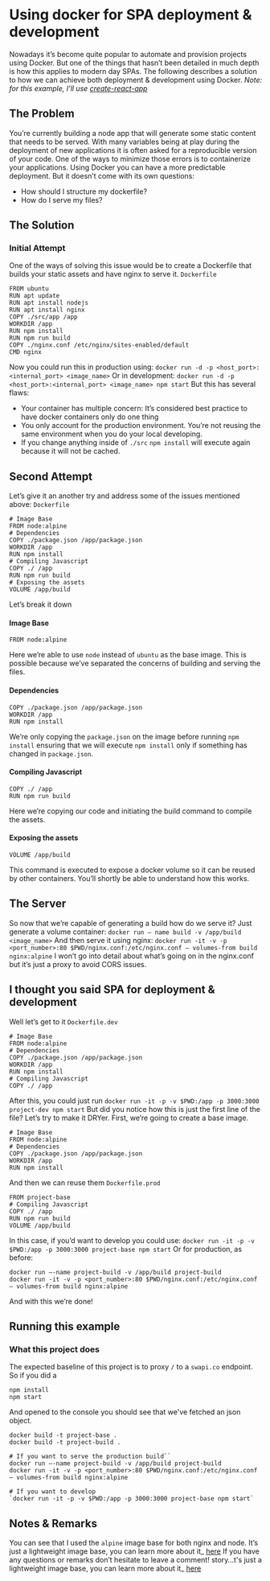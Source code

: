 # Using docker for SPA deployment & development

Nowadays it’s become quite popular to automate and provision projects using Docker. But one of the things
that hasn’t been detailed in much depth is how this applies to modern day SPAs.
The following describes a solution to how we can achieve both deployment & development using Docker.
_Note: for this example, I’ll use [create-react-app](https://github.com/facebookincubator/create-react-app)_

## The Problem
You’re currently building a node app that will generate some static content that needs to be served.
With many variables being at play during the deployment of new applications it is often asked for a reproducible
version of your code. One of the ways to minimize those errors is to containerize your applications. Using Docker
you can have a more predictable deployment.
But it doesn’t come with its own questions:
* How should I structure my dockerfile?
* How do I serve my files?

## The Solution
### Initial Attempt
One of the ways of solving this issue would be to create a Dockerfile that builds your static assets
and have nginx to serve it.
`Dockerfile`
```
FROM ubuntu
RUN apt update
RUN apt install nodejs
RUN apt install nginx
COPY ./src/app /app
WORKDIR /app
RUN npm install
RUN npm run build
COPY ./nginx.conf /etc/nginx/sites-enabled/default
CMD nginx
```
Now you could run this in production using:
`docker run -d -p <host_port>:<internal_port> <image_name>`
Or in development:
`docker run -d -p <host_port>:<internal_port> <image_name> npm start`
But this has several flaws:
* Your container has multiple concern: It’s considered best practice to have docker containers only do one thing
* You only account for the production environment. You’re not reusing the same environment when you do your local developing.
* If you change anything inside of `./src` `npm install` will execute again because it will not be cached.

## Second Attempt
Let’s give it an another try and address some of the issues mentioned above:
`Dockerfile`
```
# Image Base
FROM node:alpine
# Dependencies
COPY ./package.json /app/package.json
WORKDIR /app
RUN npm install
# Compiling Javascript
COPY ./ /app
RUN npm run build
# Exposing the assets
VOLUME /app/build
```
Let’s break it down
#### Image Base
```
FROM node:alpine
```
Here we’re able to use `node` instead of `ubuntu` as the base image. This is possible because
we’ve separated the concerns of building and serving the files.
#### Dependencies
```
COPY ./package.json /app/package.json
WORKDIR /app
RUN npm install
```
We’re only copying the `package.json` on the image before running `npm install` ensuring that we
will execute `npm install` only if something has changed in `package.json`.
#### Compiling Javascript
```
COPY ./ /app
RUN npm run build
```
Here we’re copying our code and initiating the build command to compile the assets.
#### Exposing the assets
```
VOLUME /app/build
```
This command is executed to expose a docker volume so it can be reused by other containers. You’ll shortly
be able to understand how this works.
## The Server
So now that we’re capable of generating a build how do we serve it?
Just generate a volume container:
`docker run — name build -v /app/build <image_name>`
And then serve it using nginx:
`docker run -it -v -p <port_number>:80 $PWD/nginx.conf:/etc/nginx.conf — volumes-from build nginx:alpine`
I won’t go into detail about what’s going on in the nginx.conf but it’s just a
proxy to avoid CORS issues.
## I thought you said SPA for deployment & development
Well let’s get to it
`Dockerfile.dev`
```
# Image Base
FROM node:alpine
# Dependencies
COPY ./package.json /app/package.json
WORKDIR /app
RUN npm install
# Compiling Javascript
COPY ./ /app
```
After this, you could just run
`docker run -it -p -v $PWD:/app -p 3000:3000 project-dev npm start`
But did you notice how this is just the first line of the file?
Let’s try to make it DRYer. First, we’re going to create a base image.
```
# Image Base
FROM node:alpine
# Dependencies
COPY ./package.json /app/package.json
WORKDIR /app
RUN npm install
```
And then we can reuse them
`Dockerfile.prod`
```
FROM project-base
# Compiling Javascript
COPY ./ /app
RUN npm run build
VOLUME /app/build
```
In this case, if you’d want to develop you could use:
`docker run -it -p -v $PWD:/app -p 3000:3000 project-base npm start`
Or for production, as before:
```
docker run —-name project-build -v /app/build project-build
docker run -it -v -p <port_number>:80 $PWD/nginx.conf:/etc/nginx.conf — volumes-from build nginx:alpine
```
And with this we’re done!

## Running this example
### What this project does
The expected baseline of this project is to proxy `/` to a `swapi.co` endpoint. So if you did a
```
npm install
npm start
```
And opened to the console you should see that we've fetched an json object.

```
docker build -t project-base .
docker build -t project-build .

# If you want to serve the production build``
docker run —-name project-build -v /app/build project-build
docker run -it -v -p <port_number>:80 $PWD/nginx.conf:/etc/nginx.conf — volumes-from build nginx:alpine

# If you want to develop
`docker run -it -p -v $PWD:/app -p 3000:3000 project-base npm start`
```
## Notes & Remarks
You can see that I used the `alpine` image base for both nginx and node.
It’s just a lightweight image base, you can learn more about it_ [here](https://hub.docker.com/_/alpine/)
If you have any questions or remarks don’t hesitate to leave a comment! story…t's just a lightweight image base, you can learn more about it_ [here](https://hub.docker.com/_/alpine/)
